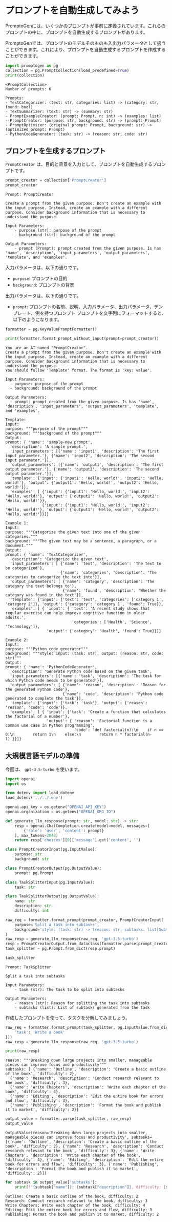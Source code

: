# プロンプトを自動生成してみよう

PromptoGenには、いくつかのプロンプトが事前に定義されています。これらのプロンプトの中に、プロンプトを自動生成するプロンプトがあります。


PromptoGenでは、プロンプトのモデルそのものも入出力パラメータとして扱うことができます。これにより、プロンプトを自動生成するプロンプトを作成することができます。

```python
import promptogen as pg
collection = pg.PromptCollection(load_predefined=True)
print(collection)
```

    <PromptCollection>
    Number of prompts: 6
    
    Prompts:
    - TextCategorizer: (text: str, categories: list) -> (category: str, found: bool)
    - TextSummarizer: (text: str) -> (summary: str)
    - PromptExampleCreator: (prompt: Prompt, n: int) -> (examples: list)
    - PromptCreator: (purpose: str, background: str) -> (prompt: Prompt)
    - PromptOptimizer: (original_prompt: Prompt, background: str) -> (optimized_prompt: Prompt)
    - PythonCodeGenerator: (task: str) -> (reason: str, code: str)
    

## プロンプトを生成するプロンプト

`PromptCreator` は、目的と背景を入力として、プロンプトを自動生成するプロンプトです。

```python
prompt_creator = collection['PromptCreator']
prompt_creator
```

    Prompt: PromptCreator
    
    Create a prompt from the given purpose. Don't create an example with the input purpose. Instead, create an example with a different purpose. Consider background information that is necessary to understand the purpose.
    
    Input Parameters:
        - purpose (str): purpose of the prompt
        - background (str): background of the prompt
    
    Output Parameters:
        - prompt (Prompt): prompt created from the given purpose. Is has 'name', 'description', 'input_parameters', 'output_parameters', 'template', and 'examples'.

入力パラメータは、以下の通りです。

- `purpose`: プロンプトの目的
- `background`: プロンプトの背景

出力パラメータは、以下の通りです。

- `prompt`: プロンプトの名前、説明、入力パラメータ、出力パラメータ、テンプレート、例を持つプロンプト
プロンプトを文字列にフォーマットすると、以下のようになります。


```python
formatter = pg.KeyValuePromptFormatter()

print(formatter.format_prompt_without_input(prompt=prompt_creator))
```

    You are an AI named "PromptCreator".
    Create a prompt from the given purpose. Don't create an example with the input purpose. Instead, create an example with a different purpose. Consider background information that is necessary to understand the purpose.
    You should follow 'Template' format. The format is 'key: value'.
    
    Input Parameters:
      - purpose: purpose of the prompt
      - background: background of the prompt
    
    Output Parameters:
      - prompt: prompt created from the given purpose. Is has 'name', 'description', 'input_parameters', 'output_parameters', 'template', and 'examples'.
    
    Template:
    Input:
    purpose: """purpose of the prompt"""
    background: """background of the prompt"""
    Output:
    prompt: { 'name': 'sample-new prompt',
      'description': 'A sample prompt.',
      'input_parameters': [{'name': 'input1', 'description': 'The first input parameter.'}, {'name': 'input2', 'description': 'The second input parameter.'}],
      'output_parameters': [{'name': 'output1', 'description': 'The first output parameter.'}, {'name': 'output2', 'description': 'The second output parameter.'}],
      'template': {'input': {'input1': 'Hello, world!', 'input2': 'Hello, world!'}, 'output': {'output1': 'Hello, world!', 'output2': 'Hello, world!'}},
      'examples': [ {'input': {'input1': 'Hello, world!', 'input2': 'Hello, world!'}, 'output': {'output1': 'Hello, world!', 'output2': 'Hello, world!'}},
                    {'input': {'input1': 'Hello, world!', 'input2': 'Hello, world!'}, 'output': {'output1': 'Hello, world!', 'output2': 'Hello, world!'}}]}
    
    Example 1:
    Input:
    purpose: """Categorize the given text into one of the given categories."""
    background: """The given text may be a sentence, a paragraph, or a document."""
    Output:
    prompt: { 'name': 'TextCategorizer',
      'description': 'Categorize the given text',
      'input_parameters': [ {'name': 'text', 'description': 'The text to be categorized'},
                            {'name': 'categories', 'description': 'The categories to categorize the text into'}],
      'output_parameters': [ {'name': 'category', 'description': 'The category the text belongs to'},
                             {'name': 'found', 'description': 'Whether the category was found in the text'}],
      'template': {'input': {'text': 'text', 'categories': ['category 1', 'category 2']}, 'output': {'category': 'category 1', 'found': True}},
      'examples': [ { 'input': { 'text': 'A recent study shows that regular exercise can help improve cognitive function in older adults.',
                                 'categories': ['Health', 'Science', 'Technology']},
                      'output': {'category': 'Health', 'found': True}}]}
    
    Example 2:
    Input:
    purpose: """Python code generator"""
    background: """style: input: (task: str), output: (reason: str, code: str)"""
    Output:
    prompt: { 'name': 'PythonCodeGenerator',
      'description': 'Generate Python code based on the given task',
      'input_parameters': [{'name': 'task', 'description': 'The task for which Python code needs to be generated'}],
      'output_parameters': [ {'name': 'reason', 'description': 'Reason for the generated Python code'},
                             {'name': 'code', 'description': 'Python code generated to complete the task'}],
      'template': {'input': {'task': 'task'}, 'output': {'reason': 'reason', 'code': 'code'}},
      'examples': [ { 'input': {'task': 'Create a function that calculates the factorial of a number'},
                      'output': { 'reason': 'Factorial function is a common use case in Python programming',
                                  'code': 'def factorial(n):\n    if n == 0:\n        return 1\n    else:\n        return n * factorial(n-1)'}}]}
    


## 大規模言語モデルの準備

今回は、 `gpt-3.5-turbo` を使います。


```python
import openai
import os

from dotenv import load_dotenv
load_dotenv('../../.env')

openai.api_key = os.getenv("OPENAI_API_KEY")
openai.organization = os.getenv("OPENAI_ORG_ID")

def generate_llm_response(prompt: str, model: str) -> str:
    resp = openai.ChatCompletion.create(model=model, messages=[
        {'role': 'user', 'content': prompt}
    ], max_tokens=2048)
    return resp['choices'][0]['message'].get('content', '')
```


```python
class PromptCreatorInput(pg.InputValue):
    purpose: str
    background: str

class PromptCreatorOutput(pg.OutputValue):
    prompt: pg.Prompt
```


```python
class TaskSplitterInput(pg.InputValue):
    task: str

class TaskSplitterOutput(pg.OutputValue):
    name: str
    description: str
    difficulty: int


```


```python
raw_req = formatter.format_prompt(prompt_creator, PromptCreatorInput(
    purpose='Split a task into subtasks',
    background='style: (task: str) -> (reason: str, subtasks: list[Subtask]), where Subtask is a dict with keys (name: str, description: str, difficulty: int)')
)
raw_resp = generate_llm_response(raw_req, 'gpt-3.5-turbo')
resp = PromptCreatorOutput.from_dataclass(formatter.parse(prompt_creator, raw_resp))
task_splitter = pg.Prompt.from_dict(resp.prompt)

task_splitter
```




    Prompt: TaskSplitter
    
    Split a task into subtasks
    
    Input Parameters:
        - task (str): The task to be split into subtasks
    
    Output Parameters:
        - reason (str): Reason for splitting the task into subtasks
        - subtasks (list): List of subtasks generated from the task



作成したプロンプトを使って、タスクを分解してみましょう。


```python
raw_req = formatter.format_prompt(task_splitter, pg.InputValue.from_dict({
    'task': 'Write a book'
}))
raw_resp = generate_llm_response(raw_req, 'gpt-3.5-turbo')

print(raw_resp)
```

    reason: """Breaking down large projects into smaller, manageable pieces can improve focus and productivity"""
    subtasks: [ {'name': 'Outline', 'description': 'Create a basic outline of the book', 'difficulty': 2},
      {'name': 'Research', 'description': 'Conduct research relevant to the book', 'difficulty': 3},
      {'name': 'Write Chapters', 'description': 'Write each chapter of the book', 'difficulty': 4},
      {'name': 'Editing', 'description': 'Edit the entire book for errors and flow', 'difficulty': 3},
      {'name': 'Publishing', 'description': 'Format the book and publish it to market', 'difficulty': 2}]



```python
output_value = formatter.parse(task_splitter, raw_resp)
output_value
```




    OutputValue(reason='Breaking down large projects into smaller, manageable pieces can improve focus and productivity', subtasks=[{'name': 'Outline', 'description': 'Create a basic outline of the book', 'difficulty': 2}, {'name': 'Research', 'description': 'Conduct research relevant to the book', 'difficulty': 3}, {'name': 'Write Chapters', 'description': 'Write each chapter of the book', 'difficulty': 4}, {'name': 'Editing', 'description': 'Edit the entire book for errors and flow', 'difficulty': 3}, {'name': 'Publishing', 'description': 'Format the book and publish it to market', 'difficulty': 2}])




```python
for subtask in output_value['subtasks']:
    print(f'{subtask["name"]}: {subtask["description"]}, difficulty: {subtask["difficulty"]}')
```

    Outline: Create a basic outline of the book, difficulty: 2
    Research: Conduct research relevant to the book, difficulty: 3
    Write Chapters: Write each chapter of the book, difficulty: 4
    Editing: Edit the entire book for errors and flow, difficulty: 3
    Publishing: Format the book and publish it to market, difficulty: 2

